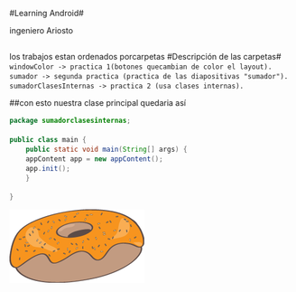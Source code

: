 #Learning Android#

ingeniero Ariosto
##
los trabajos estan ordenados porcarpetas
#Descripción de las carpetas#
`windowColor -> practica 1(botones quecambian de color el layout).
sumador -> segunda practica (practica de las diapositivas "sumador").
sumadorClasesInternas -> practica 2 (usa clases internas).`

##con esto nuestra clase principal quedaria así


```java
package sumadorclasesinternas;

public class main {
    public static void main(String[] args) {
    appContent app = new appContent();
    app.init();
    }
    
}
```    
![Figura 13.4][6]

 [6]: images/donut.png
